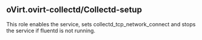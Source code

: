 ## oVirt.ovirt-collectd/Collectd-setup

This role enables the service, sets collectd_tcp_network_connect
and stops the service if fluentd is not running.
